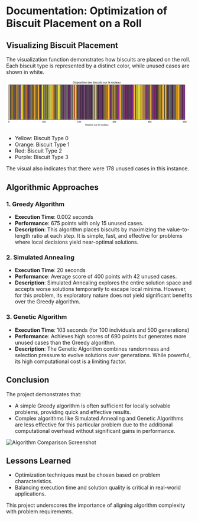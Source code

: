 # Documentation: Optimization of Biscuit Placement on a Roll

## Visualizing Biscuit Placement

The visualization function demonstrates how biscuits are placed on the roll. Each biscuit type is represented by a distinct color, while unused cases are shown in white.

![Visualization Screenshot](Capture.PNG)

- Yellow: Biscuit Type 0
- Orange: Biscuit Type 1
- Red: Biscuit Type 2
- Purple: Biscuit Type 3

The visual also indicates that there were 178 unused cases in this instance.

## Algorithmic Approaches

### 1. Greedy Algorithm
- **Execution Time**: 0.002 seconds
- **Performance**: 675 points with only 15 unused cases.
- **Description**: This algorithm places biscuits by maximizing the value-to-length ratio at each step. It is simple, fast, and effective for problems where local decisions yield near-optimal solutions.

### 2. Simulated Annealing
- **Execution Time**: 20 seconds
- **Performance**: Average score of 400 points with 42 unused cases.
- **Description**: Simulated Annealing explores the entire solution space and accepts worse solutions temporarily to escape local minima. However, for this problem, its exploratory nature does not yield significant benefits over the Greedy algorithm.

### 3. Genetic Algorithm
- **Execution Time**: 103 seconds (for 100 individuals and 500 generations)
- **Performance**: Achieves high scores of 690 points but generates more unused cases than the Greedy algorithm.
- **Description**: The Genetic Algorithm combines randomness and selection pressure to evolve solutions over generations. While powerful, its high computational cost is a limiting factor.

## Conclusion
The project demonstrates that:
- A simple Greedy algorithm is often sufficient for locally solvable problems, providing quick and effective results.
- Complex algorithms like Simulated Annealing and Genetic Algorithms are less effective for this particular problem due to the additional computational overhead without significant gains in performance.

![Algorithm Comparison Screenshot](screenshot_comparison.png)

## Lessons Learned
- Optimization techniques must be chosen based on problem characteristics.
- Balancing execution time and solution quality is critical in real-world applications.

This project underscores the importance of aligning algorithm complexity with problem requirements.
